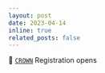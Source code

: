 ```yaml
---
layout: post
date: 2023-04-14
inline: true
related_posts: false
---
```


👑 [`CROWN`](https://crown.isi.uu.nl/) Registration opens
